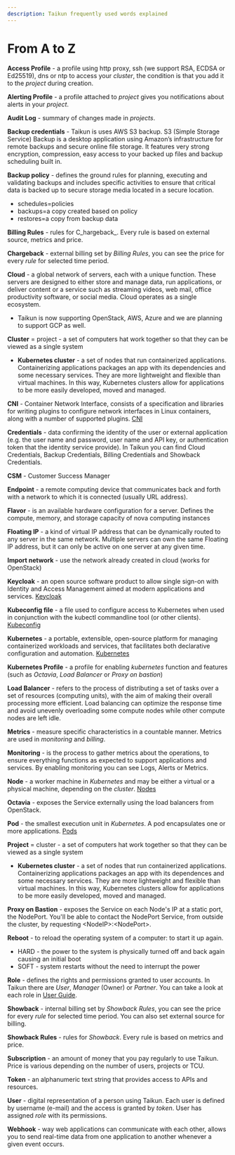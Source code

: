 ```yaml
---
description: Taikun frequently used words explained
---
```


# From A to Z

**Access Profile** - a profile using http proxy, ssh (we support RSA, ECDSA or Ed25519), dns or ntp to access your _cluster_, the condition is that you add it to the _project_ during creation.

**Alerting Profile** - a profile attached to _project_ gives you notifications about alerts in your _project_.

**Audit Log** - summary of changes made in _projects_.

**Backup credentials** - Taikun is uses AWS S3 backup. S3 (Simple Storage Service) Backup is a desktop application using Amazon’s infrastructure for remote backups and secure online file storage. It features very strong encryption, compression, easy access to your backed up files and backup scheduling built in.

**Backup policy** - defines the ground rules for planning, executing and validating backups and includes specific activities to ensure that critical data is backed up to secure storage media located in a secure location.

* schedules=policies
* backups=a copy created based on policy
* restores=a copy from backup data

**Billing Rules** - rules for C_hargeback_. Every rule is based on external source, metrics and price.

**Chargeback** - external billing set by _Billing Rules_, you can see the price for every _rule_ for selected time period.

**Cloud** - a global network of servers, each with a unique function. These servers are designed to either store and manage data, run applications, or deliver content or a service such as streaming videos, web mail, office productivity software, or social media. Cloud operates as a single ecosystem.

* Taikun is now supporting OpenStack, AWS, Azure and we are planning to support GCP as well.

**Cluster** = project - a set of computers hat work together so that they can be viewed as a single system

* **Kubernetes cluster** - a set of nodes that run containerized applications. Containerizing applications packages an app with its dependencies and some necessary services. They are more lightweight and flexible than virtual machines. In this way, Kubernetes clusters allow for applications to be more easily developed, moved and managed.&#x20;

**CNI** - Container Network Interface, consists of a specification and libraries for writing plugins to configure network interfaces in Linux containers, along with a number of supported plugins. [CNI](https://github.com/containernetworking/cni)

**Credentials** - data confirming the identity of the user or external application (e.g. the user name and password, user name and API key, or authentication token that the identity service provide). In Taikun you can find Cloud Credentials, Backup Credentials, Billing Credentials and Showback Credentials.

**CSM** - Customer Success Manager

**Endpoint** - a remote computing device that communicates back and forth with a network to which it is connected (usually URL address).

**Flavor** - is an available hardware configuration for a server. Defines the compute, memory, and storage capacity of nova computing instances

**Floating IP** - a kind of virtual IP address that can be dynamically routed to any server in the same network. Multiple servers can own the same Floating IP address, but it can only be active on one server at any given time.

**Import network** - use the network already created in cloud (works for OpenStack)

**Keycloak** - an open source software product to allow single sign-on with Identity and Access Management aimed at modern applications and services. [Keycloak](https://www.keycloak.org)

**Kubeconfig file** - a file used to configure access to Kubernetes when used in conjunction with the kubectl commandline tool (or other clients). [Kubeconfig](https://kubernetes.io/docs/concepts/configuration/organize-cluster-access-kubeconfig/)

**Kubernetes** - a portable, extensible, open-source platform for managing containerized workloads and services, that facilitates both declarative configuration and automation. [Kubernetes](https://kubernetes.io)&#x20;

**Kubernetes Profile** - a profile for enabling _kubernetes_ function and features (such as _Octavia_, _Load Balancer_ or _Proxy on bastion_)

**Load Balancer** -  refers to the process of distributing a set of tasks over a set of resources (computing units), with the aim of making their overall processing more efficient. Load balancing can optimize the response time and avoid unevenly overloading some compute nodes while other compute nodes are left idle.

**Metrics** - measure specific characteristics in a countable manner. Metrics are used in _monitoring_ and _billing_.

**Monitoring** - is the process to gather metrics about the operations, to ensure everything functions as expected to support applications and services. By enabling monitoring you can see Logs, Alerts or Metrics.

**Node** - a worker machine in _Kubernetes_ and may be either a virtual or a physical machine, depending on the _cluster_. [Nodes](https://kubernetes.io/docs/concepts/architecture/nodes/)

**Octavia** - exposes the Service externally using the load balancers from OpenStack.

**Pod** - the smallest execution unit in _Kubernetes_. A pod encapsulates one or more applications. [Pods](https://kubernetes.io/docs/concepts/workloads/pods/)

**Project** = cluster - a set of computers hat work together so that they can be viewed as a single system

* **Kubernetes cluster** - a set of nodes that run containerized applications. Containerizing applications packages an app with its dependences and some necessary services. They are more lightweight and flexible than virtual machines. In this way, Kubernetes clusters allow for applications to be more easily developed, moved and managed.&#x20;

**Proxy on Bastion** - exposes the Service on each Node's IP at a static port, the NodePort. You'll be able to contact the NodePort Service, from outside the cluster, by requesting \<NodeIP>:\<NodePort>.

**Reboot** - to reload the operating system of a computer: to start it up again.

* HARD - the power to the system is physically turned off and back again causing an initial boot
* SOFT - system restarts without the need to interrupt the power

**Role** - defines the rights and permissions granted to user accounts. In Taikun there are _User_, _Manager_ (Owner) or _Partner_. You can take a look at each role in [User Guide](https://itera.gitbook.io/taikun/user).

**Showback** - internal billing set by _Showback Rules_, you can see the price for every _rule_ for selected time period. You can also set external source for billing.

**Showback Rules** - rules for _Showback_. Every rule is based on metrics and price.

**Subscription** - an amount of money that you pay regularly to use Taikun. Price is various depending on the number of users, projects or TCU.

**Token** - an alphanumeric text string that provides access to APIs and resources.

**User** - digital representation of a person using Taikun. Each user is defined by username (e-mail) and the access is granted by _token_. User has assigned _role_ with its permissions.

**Webhook** - way web applications can communicate with each other, allows you to send real-time data from one application to another whenever a given event occurs.
